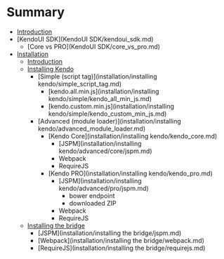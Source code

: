 # Summary

* [Introduction](README.md)
* [KendoUI SDK](KendoUI SDK/kendoui_sdk.md)
   * [Core vs PRO](KendoUI SDK/core_vs_pro.md)
* [Installation](installation/installation.md)
   * [Introduction](installation/introduction.md)
   * [Installing Kendo](installation/installing_kendo.md)
       * [Simple (script tag)](installation/installing kendo/simple_script_tag.md)
           * [kendo.all.min.js](installation/installing kendo/simple/kendo_all_min_js.md)
           * [kendo.custom.min.js](installation/installing kendo/simple/kendo_custom_min_js.md)
       * [Advanced (module loader)](installation/installing kendo/advanced_module_loader.md)
           * [Kendo Core](installation/installing kendo/kendo_core.md)
               * [JSPM](installation/installing kendo/advanced/core/jspm.md)
               * Webpack
               * RequireJS
           * [Kendo PRO](installation/installing kendo/kendo_pro.md)
               * [JSPM](installation/installing kendo/advanced/pro/jspm.md)
                   * bower endpoint
                   * downloaded ZIP
               * Webpack
               * RequireJS
   * [Installing the bridge](installation/installing_the_bridge.md)
       * [JSPM](installation/installing the bridge/jspm.md)
       * [Webpack](installation/installing the bridge/webpack.md)
       * [RequireJS](installation/installing the bridge/requirejs.md)

